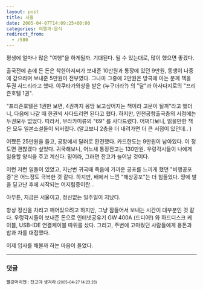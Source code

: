```yaml
---
layout: post
title: 서울
date: 2005-04-07T14:09:25+00:00
categories: 여행과-음식
redirect_from:
  - /580
---
```


평생에 얼마나 많은 "여행"을 하게될까. 기대된다. 될 수 있는대로, 많이 했으면 좋겠다.

출국전에 손에 든 돈은 착한아저씨가 보내준 10만원과 통장에 있던 9만원, 동생이 나중에 갚으라며 보내준 5만원이 전부였다. 그나마 그중에 2만원은 방콕에 아는 분께 책을 두권 사드리라고 했다. 아쿠타가와상을 받은 (누구더라?) 의 "달"과 아사다지로의 "프리즌호텔 1권".

"프리즌호텔은 1권만 보면, 4권까지 몽땅 보고싶어지는 책이라 고문이 될꺼"라고 했더니, 다음에 나갈 때 한권씩 사다드리면 된다고 했다. 하지만, 인천공항출국층의 서점에는 두권모두 없었다. 따라서, 무라카미류의 "69" 를 사다드렸다. 어쩌다보니, 읽을만한 책은 모두 일본소설들이 되버렸다. (알고보니 2층을 더 내려가면 더 큰 서점이 있던데.. )

어쨌든 25만원을 들고, 공항에서 달러로 환전했다. 카드한도는 9만원이 남아있다. 이 정도면 괜찮겠다 싶었다. 귀국해보니, 어느새 통장잔고는 130만원. 우렁각시들이 나에게 일용할 양식을 주고 계신다. 믿어라, 그러면 잔고가 늘어날 것이다.

이런 저런 일들이 있었고, 지난번 귀국때 죽음에 가까운 공포를 느끼게 했던 "비행공포증"은 어느정도 극복한 것 같다. 하지만, 배에서 느낀 "해상공포"는 더 힘들었다. 땅에 발을 딛고난 후에 시작되는 어지럼증이란...

아무튼, 지금은 서울이고, 정신없는 일주일이 지났다.

항상 정신을 차리고 깨어있으려고 하지만, 그냥 잠들어서 보내는 시간이 대부분인 것 같다. 우렁각시들이 보내준 돈으로 인터넷공유기 GW 400A (드디어!) 와 하드디스크 케이블, USB-IDE 연결케이블 따위를 샀다. 그리고, 주변에 고마웠던 사람들에게 용돈과 밥과 차를 대접했다.

이제 입사를 해볼까 하는 마음이 들었다.

* * *

### 댓글



<!--- cmt:997 --->
<!--- mail: --->
<!--- parent:0 --->

<small class=comment>빨강머리앤 : 잔고야 생겨라 <small>(2005-04-27 14:23:28)</small></small>

